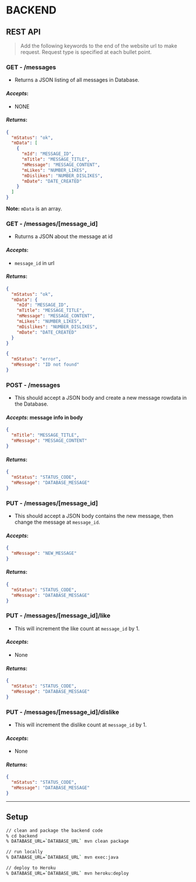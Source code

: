 # **BACKEND**

## REST API

> Add the following keywords to the end of the website url to make request. Request type is specified at each bullet point.

### **GET - /messages**

- Returns a JSON listing of all messages in Database.

#### _Accepts_:

- NONE

#### _Returns_:

```json
{
  "mStatus": "ok",
  "mData": [
    {
      "mId": "MESSAGE_ID",
      "mTitle": "MESSAGE_TITLE",
      "mMessage": "MESSAGE_CONTENT",
      "mLikes": "NUMBER_LIKES",
      "mDislikes": "NUMBER_DISLIKES",
      "mDate": "DATE_CREATED"
    }
  ]
}
```

**Note:** `mData` is an array.

### **GET - /messages/[message_id]**

- Ruturns a JSON about the message at id

#### _Accepts_:

- `message_id` in url

#### _Returns_:

```json
{
  "mStatus": "ok",
  "mData": {
    "mId": "MESSAGE_ID",
    "mTitle": "MESSAGE_TITLE",
    "mMessage": "MESSAGE_CONTENT",
    "mLikes": "NUMBER_LIKES",
    "mDislikes": "NUMBER_DISLIKES",
    "mDate": "DATE_CREATED"
  }
}
```

```json
{
  "mStatus": "error",
  "mMessage": "ID not found"
}
```

### **POST - /messages**

- This should accept a JSON body and create a new message rowdata in the Database.

#### _Accepts_: message info in body

```json
{
  "mTitle": "MESSAGE_TITLE",
  "mMessage": "MESSAGE_CONTENT"
}
```

#### _Returns_:

```json
{
  "mStatus": "STATUS_CODE",
  "mMessage": "DATABASE_MESSAGE"
}
```

### **PUT - /messages/[message_id]**

- This should accept a JSON body contains the new message, then change the message at `message_id`.

#### _Accepts_:

```json
{
  "mMessage": "NEW_MESSAGE"
}
```

#### _Returns_:

```json
{
  "mStatus": "STATUS_CODE",
  "mMessage": "DATABASE_MESSAGE"
}
```

### **PUT - /messages/[message_id]/like**

- This will increment the like count at `message_id` by 1.

#### _Accepts_:

- None

#### _Returns_:

```json
{
  "mStatus": "STATUS_CODE",
  "mMessage": "DATABASE_MESSAGE"
}
```

### **PUT - /messages/[message_id]/dislike**

- This will increment the dislike count at `message_id` by 1.

#### _Accepts_:

- None

#### _Returns_:

```json
{
  "mStatus": "STATUS_CODE",
  "mMessage": "DATABASE_MESSAGE"
}
```

---

## Setup

```zsh
// clean and package the backend code
% cd backend
% DATABASE_URL=`DATABASE_URL` mvn clean package

// run locally
% DATABASE_URL=`DATABASE_URL` mvn exec:java

// deploy to Heroku
% DATABASE_URL=`DATABASE_URL` mvn heroku:deploy
```
